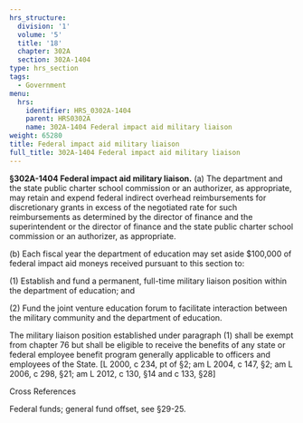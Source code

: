 ```yaml
---
hrs_structure:
  division: '1'
  volume: '5'
  title: '18'
  chapter: 302A
  section: 302A-1404
type: hrs_section
tags:
  - Government
menu:
  hrs:
    identifier: HRS_0302A-1404
    parent: HRS0302A
    name: 302A-1404 Federal impact aid military liaison
weight: 65280
title: Federal impact aid military liaison
full_title: 302A-1404 Federal impact aid military liaison
---
```

**§302A-1404 Federal impact aid military liaison.** (a) The department and the state public charter school commission or an authorizer, as appropriate, may retain and expend federal indirect overhead reimbursements for discretionary grants in excess of the negotiated rate for such reimbursements as determined by the director of finance and the superintendent or the director of finance and the state public charter school commission or an authorizer, as appropriate.

(b) Each fiscal year the department of education may set aside $100,000 of federal impact aid moneys received pursuant to this section to:

(1) Establish and fund a permanent, full-time military liaison position within the department of education; and

(2) Fund the joint venture education forum to facilitate interaction between the military community and the department of education.

The military liaison position established under paragraph (1) shall be exempt from chapter 76 but shall be eligible to receive the benefits of any state or federal employee benefit program generally applicable to officers and employees of the State. [L 2000, c 234, pt of §2; am L 2004, c 147, §2; am L 2006, c 298, §21; am L 2012, c 130, §14 and c 133, §28]

Cross References

Federal funds; general fund offset, see §29-25.
